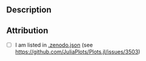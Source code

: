 ## Description

## Attribution
- [ ] I am listed in [.zenodo.json](https://github.com/JuliaPlots/Plots.jl/blob/2463eb9f8065c52ed8314f6e541664c5b9db88d2/.zenodo.json) (see https://github.com/JuliaPlots/Plots.jl/issues/3503)
